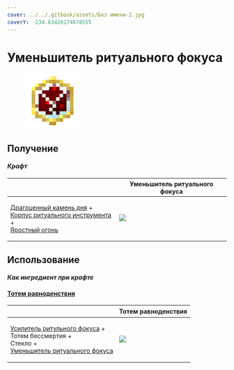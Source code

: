 ```yaml
---
cover: ../../.gitbook/assets/Без имени-2.jpg
coverY: -234.63428174878555
---
```


# Уменьшитель ритуального фокуса

<figure><img src="../../.gitbook/assets/ritual_focus_lesser_128.png" alt=""><figcaption></figcaption></figure>

## Получение

#### _Крафт_

| ㅤ                                                                                                                                                                                  | Уменьшитель ритуального фокуса                       |
| ---------------------------------------------------------------------------------------------------------------------------------------------------------------------------------- | ---------------------------------------------------- |
| <p><a href="perk_gem_day.md">Драгоценный камень дня</a> +<br><a href="ritual_focus_minor.md">Корпус ритуального инструмента</a> +<br><a href="fury_fire.md">Яростный огонь</a></p> | ![](../../.gitbook/assets/ritual\_focus\_lesser.png) |

## Использование

#### _Как ингредиент при крафте_

#### [Тотем равноденствия](totem\_of\_equinox.md)

| ㅤ                                                                                                                                                                                   | Тотем равноденствия                               |
| ----------------------------------------------------------------------------------------------------------------------------------------------------------------------------------- | ------------------------------------------------- |
| <p><a href="ritual_focus_greater.md">Усилитель ритульного фокуса</a> +<br>Тотем бессмертия +<br>Стекло +<br><a href="ritual_focus_lesser.md">Уменьшитель ритуального фокуса</a></p> | ![](../../.gitbook/assets/totem\_of\_equinox.png) |
